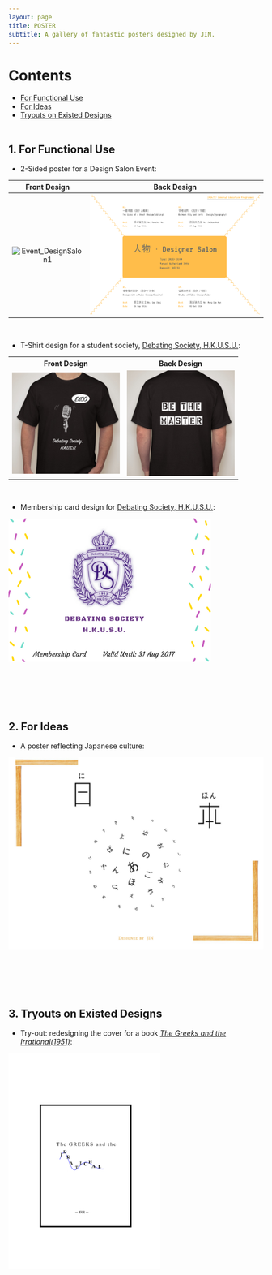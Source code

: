 ```yaml
---
layout: page
title: POSTER
subtitle: A gallery of fantastic posters designed by JIN.
---
```

# Contents
 * [For Functional Use](#category1)
 * [For Ideas](#category2)
 * [Tryouts on Existed Designs](#category3)
<br><br>

## 1. For Functional Use  <a name="category1"></a>

* 2-Sided poster for a Design Salon Event:

Front Design             |  Back Design
:-------------------------:|:-------------------------:
![Event_DesignSalon1](/img/人-2.png) | ![Event_DesignSalon2](/img/DesignSalon.png)
<br>

* T-Shirt design for a student society, [Debating Society, H.K.U.S.U.](https://zh-hk.facebook.com/DebatingSocietyHkusu/):

<table style="width:90%">
  <tr>
    <th>Front Design</th>
    <th>Back Design</th> 
  </tr>
  <tr>
    <td><img src="/img/T-shirt(front) of Debating Society.png" width="400"></td>
    <td><img src="/img/T-shirt(back) of Debating Society.png" width="400"></td> 
  </tr>
</table>

<br>

* Membership card design for [Debating Society, H.K.U.S.U.](https://zh-hk.facebook.com/DebatingSocietyHkusu/):

<img src="/img/Membership Card Design.png" width="400">

<br><br><br><br>

## 2. For Ideas <a name="category2"></a>

* A poster reflecting Japanese culture:

![ProJapan](/img/Japan.png)

<br><br>
<br><br>

## 3. Tryouts on Existed Designs <a name="category3"></a>

* Try-out: redesigning the cover for a book [_The Greeks and the Irrational(1951)_](https://books.google.com.hk/books/about/The_Greeks_and_the_Irrational.html?id=Lz7LNak21AQC&redir_esc=y):

<img src="/img/CreativeBookCoverIrrationall.png" width="300">
